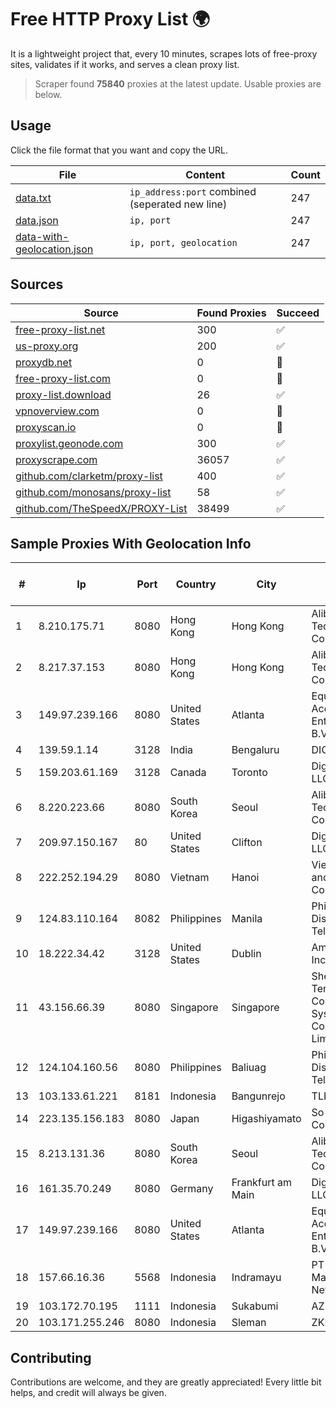 
# Free HTTP Proxy List 🌍

It is a lightweight project that, every 10 minutes, scrapes lots of free-proxy sites, validates if it works, and serves a clean proxy list.


> Scraper found **75840** proxies at the latest update. Usable proxies are below.

## Usage

Click the file format that you want and copy the URL.


|File|Content|Count|
|----|-------|-----|
|[data.txt](https://raw.githubusercontent.com/themiralay/Proxy-List-World/master/data.txt)|`ip_address:port` combined (seperated new line)|247|
|[data.json](https://raw.githubusercontent.com/themiralay/Proxy-List-World/master/data.json)|`ip, port`|247|
|[data-with-geolocation.json](https://raw.githubusercontent.com/themiralay/Proxy-List-World/master/data-with-geolocation.json)|`ip, port, geolocation`|247|

## Sources

|Source|Found Proxies|Succeed|
|------|-------------|-------|
|[free-proxy-list.net](https://free-proxy-list.net)|300|✅|
|[us-proxy.org](https://www.us-proxy.org)|200|✅|
|[proxydb.net](http://proxydb.net)|0|🚫|
|[free-proxy-list.com](https://free-proxy-list.com/?page=&port=&type%5B%5D=http&type%5B%5D=https&up_time=0&search=Search)|0|🚫|
|[proxy-list.download](https://www.proxy-list.download/HTTP)|26|✅|
|[vpnoverview.com](https://vpnoverview.com/privacy/anonymous-browsing/free-proxy-servers)|0|🚫|
|[proxyscan.io](https://www.proxyscan.io)|0|🚫|
|[proxylist.geonode.com](https://proxylist.geonode.com/api/proxy-list?limit=300&page=1&sort_by=lastChecked&sort_type=desc&protocols=http,https)|300|✅|
|[proxyscrape.com](https://api.proxyscrape.com/v2/?request=displayproxies&protocol=http&timeout=10000&country=all&ssl=all&anonymity=all)|36057|✅|
|[github.com/clarketm/proxy-list](https://raw.githubusercontent.com/clarketm/proxy-list/master/proxy-list-raw.txt)|400|✅|
|[github.com/monosans/proxy-list](https://raw.githubusercontent.com/monosans/proxy-list/main/proxies/http.txt)|58|✅|
|[github.com/TheSpeedX/PROXY-List](https://raw.githubusercontent.com/TheSpeedX/PROXY-List/master/http.txt)|38499|✅|


## Sample Proxies With Geolocation Info

|#|Ip|Port|Country|City|Internet Service Provider|
|-|--|----|-------|----|-------------------------|
|1|8.210.175.71|8080|Hong Kong|Hong Kong|Alibaba (US) Technology Co., Ltd.|
|2|8.217.37.153|8080|Hong Kong|Hong Kong|Alibaba (US) Technology Co., Ltd.|
|3|149.97.239.166|8080|United States|Atlanta|Equinix (EMEA) Acquisition Enterprises B.V.|
|4|139.59.1.14|3128|India|Bengaluru|DIGITALOCEAN|
|5|159.203.61.169|3128|Canada|Toronto|DigitalOcean, LLC|
|6|8.220.223.66|8080|South Korea|Seoul|Alibaba (US) Technology Co., Ltd.|
|7|209.97.150.167|80|United States|Clifton|DigitalOcean, LLC|
|8|222.252.194.29|8080|Vietnam|Hanoi|VietNam Post and Telecom Corporation|
|9|124.83.110.164|8082|Philippines|Manila|Philippine Long Distance Telephone Co.|
|10|18.222.34.42|3128|United States|Dublin|Amazon.com, Inc.|
|11|43.156.66.39|8080|Singapore|Singapore|Shenzhen Tencent Computer Systems Company Limited|
|12|124.104.160.56|8080|Philippines|Baliuag|Philippine Long Distance Telephone Co.|
|13|103.133.61.221|8181|Indonesia|Bangunrejo|TLINK|
|14|223.135.156.183|8080|Japan|Higashiyamato|So-net Corporation|
|15|8.213.131.36|8080|South Korea|Seoul|Alibaba (US) Technology Co., Ltd.|
|16|161.35.70.249|8080|Germany|Frankfurt am Main|DigitalOcean, LLC|
|17|149.97.239.166|8080|United States|Atlanta|Equinix (EMEA) Acquisition Enterprises B.V.|
|18|157.66.16.36|5568|Indonesia|Indramayu|PT Mitra Mandiri Network|
|19|103.172.70.195|1111|Indonesia|Sukabumi|AZNET|
|20|103.171.255.246|8080|Indonesia|Sleman|ZKI|



## Contributing

Contributions are welcome, and they are greatly appreciated! Every
little bit helps, and credit will always be given.

